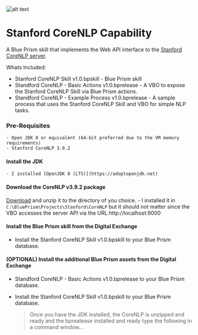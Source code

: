 ![alt text](https://digitalexchange.blueprism.com/dpCatalogForm/renderFile/fe5c17a0-ff99-4f4c-bbe6-fc0792132f40 "DX Community Developer")

<!-- [Markdown Cheetsheet](https://github.com/adam-p/markdown-here/wiki/Markdown-Cheatsheet#links) -->

<!-- Asset Name -->
# Stanford CoreNLP Capability

<!-- Asset Pitch -->
A Blue Prism skill that implements the Web API interface to the [Stanford CoreNLP server](https://stanfordnlp.github.io/CoreNLP/ "Stanford CoreNLP wiki page").

Whats Included:
+ Stanford CoreNLP Skill v1.0.bpskill - Blue Prism skill
+ Standford CoreNLP - Basic Actions v1.0.bprelease - A VBO to expose the Stanford CoreNLP Skill via Blue Prism actions. 
+ Standford CoreNLP - Example Process v1.0.bprelease - A sample process that uses the Stanford CoreNLP Skill and VBO for simple NLP tasks.

### Pre-Requisites

	- Open JDK 8 or equivalent (64-bit preferred due to the VM memory requirements)
	- Stanford CoreNLP 3.9.2

#### Install the JDK
	- I installed [OpenJDK 8 (LTS)](https://adoptopenjdk.net)

#### Download the CoreNLP v3.9.2 package
[Download](https://stanfordnlp.github.io/CoreNLP/index.html#download) and unzip it to the directory of you choice. 
	- I installed it in ``` C:\BluePrism\Projects\Stanford\CoreNLP ``` but it should not matter since the VBO accesses the server API via the URL http://localhost:9000

#### Install the Blue Prism skill from the Digital Exchange
- Install the Stanford CoreNLP Skill v1.0.bpskill to your Blue Prism database.

#### (OPTIONAL) Install the additional Blue Prism assets from the Digital Exchange
- Standford CoreNLP - Basic Actions v1.0.bprelease to your Blue Prism database.
- Install the Stanford CoreNLP Skill v1.0.bpskill to your Blue Prism database.

	> Once you have the JDK installed, the CoreNLP is unzipped and ready and the bprealease installed and ready type the following in a command window...


